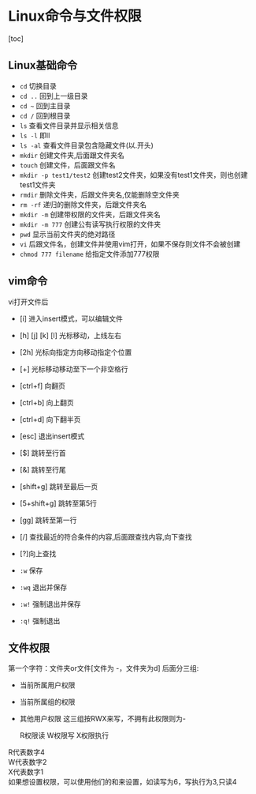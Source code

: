 # Linux命令与文件权限

[toc]

## Linux基础命令

* `cd`    切换目录
* `cd ..` 回到上一级目录
* `cd ~`  回到主目录
* `cd /`  回到根目录
* `ls`    查看文件目录并显示相关信息
* `ls -l`  即ll
* `ls -al` 查看文件目录包含隐藏文件(以.开头)
* `mkdir` 创建文件夹,后面跟文件夹名
* `touch` 创建文件，后面跟文件名
* `mkdir -p test1/test2`  创建test2文件夹，如果没有test1文件夹，则也创建test1文件夹
* `rmdir` 删除文件夹，后跟文件夹名,仅能删除空文件夹
* `rm -rf` 递归的删除文件夹，后跟文件夹名
* `mkdir -m` 创建带权限的文件夹，后跟文件夹名
* `mkdir -m 777` 创建公有读写执行权限的文件夹
* `pwd` 显示当前文件夹的绝对路径
* `vi`  后跟文件名，创建文件并使用vim打开，如果不保存则文件不会被创建
* `chmod 777 filename` 给指定文件添加777权限

## vim命令

vi打开文件后

* [i] 进入insert模式，可以编辑文件  
* [h] [j] [k] [l] 光标移动，上线左右  
* [2h]  光标向指定方向移动指定个位置  
* [+] 光标移动移动至下一个非空格行  
* [ctrl+f] 向翻页  
* [ctrl+b] 向上翻页  
* [ctrl+d] 向下翻半页  
* [esc] 退出insert模式  
* [$] 跳转至行首  
* [&] 跳转至行尾  
* [shift+g] 跳转至最后一页  
* [5+shift+g] 跳转至第5行  
* [gg]    跳转至第一行  
* [/] 查找最近的符合条件的内容,后面跟查找内容,向下查找
* [?]向上查找  

* `:w`  保存
* `:wq` 退出并保存
* `:w!` 强制退出并保存
* `:q!` 强制退出

## 文件权限

 第一个字符：文件夹or文件[文件为 -，文件夹为d]
 后面分三组:

* 当前所属用户权限
* 当前所属组的权限
* 其他用户权限
这三组按RWX来写，不拥有此权限则为-  

  R权限读   W权限写     X权限执行  

 R代表数字4  
 W代表数字2  
 X代表数字1  
如果想设置权限，可以使用他们的和来设置，如读写为6，写执行为3,只读4
